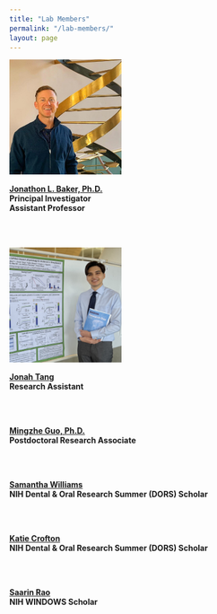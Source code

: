 ```yaml
---
title: "Lab Members"
permalink: "/lab-members/"
layout: page
---
```


<img src="/assets/images/homepage-general/headshot-cropped.jpg" width="200" height="205" style="display: inline; margin: auto;" />

**[Jonathon L. Baker, Ph.D.](./jonathon-baker/index.md)**  
**Principal Investigator**  
**Assistant Professor** 

<br/><br/>

<img src="/assets/images/homepage-general/jonah2.jpg" width="200" height="205" style="display: inline; margin: auto;" />  

**[Jonah Tang](./jonah-tang/index.md)**  
**Research Assistant**  
 
<br/><br/>

**[Mingzhe Guo, Ph.D.](./mingzhe-guo/index.md)**  
**Postdoctoral Research Associate**

<br/><br/>

**[Samantha Williams](./samantha-williams/index.md)**  
**NIH Dental & Oral Research Summer (DORS) Scholar**  

<br/><br/>

**[Katie Crofton](./katie-crofton/index.md)**  
**NIH Dental & Oral Research Summer (DORS) Scholar**

<br/><br/>

**[Saarin Rao](./saarin-rao/index.md)**  
**NIH WINDOWS Scholar**

